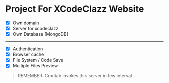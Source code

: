 # Project For XCodeClazz Website

- [x]   Own domain
- [x]   Server for xcodeclazz
- [x]   Own Database [MongoDB]

<hr />

- [x]   Authentication
- [x]   Browser cache
- [x]   File System / Code Save
- [x]   Multiple Files Preview

> REMEMBER: Crontab invokes this server in few interval